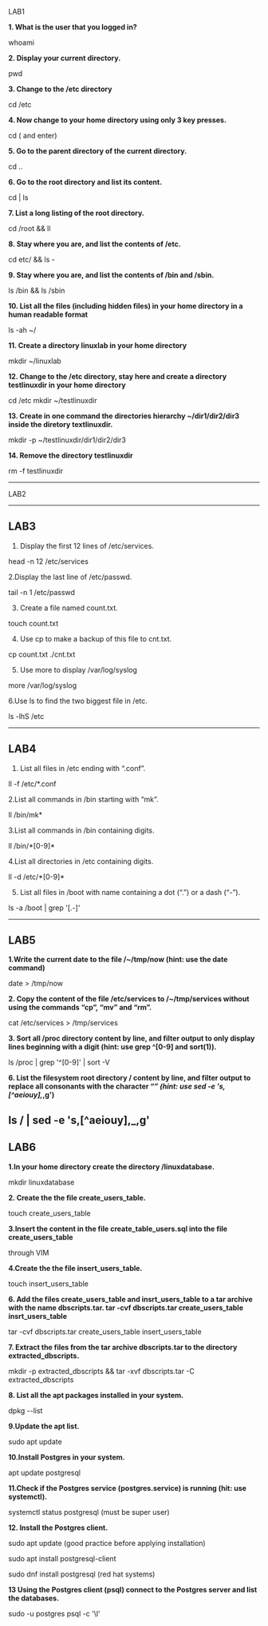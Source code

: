 LAB1

**1. What is the user that you logged in?**

whoami

**2. Display your current directory.**

pwd

**3. Change to the /etc directory**

cd /etc

**4. Now change to your home directory using only 3 key presses.**

cd ( and enter)

**5. Go to the parent directory of the current directory.**

cd ..

**6. Go to the root directory and list its content.**

cd | ls

**7. List a long listing of the root directory.**

cd /root && ll

**8. Stay where you are, and list the contents of /etc.**

cd etc/ && ls -

**9. Stay where you are, and list the contents of /bin and /sbin.**

ls /bin && ls /sbin

**10. List all the files (including hidden files) in your home directory in a human readable format**

ls -ah ~/

**11. Create a directory linuxlab in your home directory**

mkdir ~/linuxlab

**12. Change to the /etc directory, stay here and create a directory testlinuxdir in your home directory**

cd /etc
mkdir ~/testlinuxdir

**13. Create in one command the directories hierarchy ~/dir1/dir2/dir3 inside the diretory textlinuxdir.**

mkdir -p ~/testlinuxdir/dir1/dir2/dir3

**14. Remove the directory testlinuxdir**

rm -f testlinuxdir

***
LAB2
***

LAB3
---------------------------------------------------------------------------------------------------------------------
1. Display the first 12 lines of /etc/services.

 head -n 12 /etc/services

2.Display the last line of /etc/passwd.

tail -n 1 /etc/passwd

3. Create a file named count.txt.

touch count.txt

4. Use cp to make a backup of this file to cnt.txt.
   
cp count.txt ./cnt.txt

5. Use more to display /var/log/syslog
   
 more /var/log/syslog
 
6.Use ls to find the two biggest file in /etc.

ls -lhS /etc

---------------------------------------------------------------------------------------------------------------------
LAB4
---------------------------------------------------------------------------------------------------------------------
1. List all files in /etc ending with “.conf”.

ll -f /etc/*.conf

2.List all commands in /bin starting with “mk”.

ll /bin/mk*

3.List all commands in /bin containing digits.

ll /bin/\*[0-9]\*

4.List all directories in /etc containing digits.

ll -d /etc/\*[0-9]\*

5. List all files in /boot with name containing a dot (“.”) or a dash (“-”).

 ls -a /boot | grep '[.-]'

---------------------------------------------------------------------------------------------------------------------
LAB5
---------------------------------------------------------------------------------------------------------------------
**1.Write the current date to the file /~/tmp/now (hint: use the date command)**

date > /tmp/now

**2. Copy the content of the file /etc/services to /~/tmp/services without using the commands “cp”, “mv” and “rm”.**

cat /etc/services > /tmp/services

**3. Sort all /proc directory content by line, and filter output to only display lines beginning with a digit (hint: use grep ^[0-9] and sort(1)).**

ls /proc | grep '^[0-9]' | sort -V

**6. List the filesystem root directory / content by line, and filter output to replace all consonants with the character “_” (hint: use sed -e 's,[^aeiouy],_,g')**

ls / | sed -e 's,[^aeiouy],_,g'
---------------------------------------------------------------------------------------------------------------------
LAB6
---------------------------------------------------------------------------------------------------------------------
**1.In your home directory create the directory /linuxdatabase.**

mkdir linuxdatabase

**2. Create the the file create_users_table.**

touch create_users_table

**3.Insert the content in the file create_table_users.sql into the file create_users_table**

through VIM

**4.Create the the file insert_users_table.**

touch insert_users_table

**6. Add the files create_users_table and insrt_users_table to a tar archive with the name dbscripts.tar.
tar -cvf dbscripts.tar create_users_table insrt_users_table**

tar -cvf dbscripts.tar create_users_table insert_users_table


**7. Extract the files from the tar archive dbscripts.tar to the directory extracted_dbscripts.**

mkdir -p extracted_dbscripts && tar -xvf dbscripts.tar -C extracted_dbscripts

**8. List all the apt packages installed in your system.**

dpkg --list

**9.Update the apt list.**

sudo apt update

**10.Install Postgres in your system.**

apt update postgresql

**11.Check if the Postgres service (postgres.service) is running (hit: use systemctl).**

systemctl status postgresql
(must be super user)

**12. Install the Postgres client.**

sudo apt update (good practice before applying installation)

sudo apt install postgresql-client

sudo dnf install postgresql (red hat systems)

**13 Using the Postgres client (psql) connect to the Postgres server and list the databases.**

sudo -u postgres psql -c '\l'

